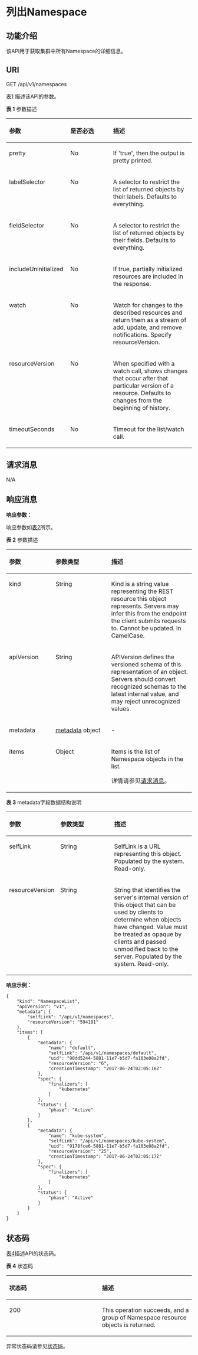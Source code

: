 # 列出Namespace<a name="cce_02_0056"></a>

## 功能介绍<a name="s26b600951f5a4b5bbf0ef7cd492640a1"></a>

该API用于获取集群中所有Namespace的详细信息。

## URI<a name="sec2fa5f295114052960ed7b3e11ad998"></a>

GET /api/v1/namespaces

[表1](#zh-cn_topic_0079614949_table47826462)  描述该API的参数。

**表 1**  参数描述

<a name="zh-cn_topic_0079614949_table47826462"></a>
<table><thead align="left"><tr id="zh-cn_topic_0079614949_row657479"><th class="cellrowborder" valign="top" width="33%" id="mcps1.2.4.1.1"><p id="zh-cn_topic_0079614949_p53255854"><a name="zh-cn_topic_0079614949_p53255854"></a><a name="zh-cn_topic_0079614949_p53255854"></a>参数</p>
</th>
<th class="cellrowborder" valign="top" width="23%" id="mcps1.2.4.1.2"><p id="p50544370201922"><a name="p50544370201922"></a><a name="p50544370201922"></a>是否必选</p>
</th>
<th class="cellrowborder" valign="top" width="44%" id="mcps1.2.4.1.3"><p id="p453306201922"><a name="p453306201922"></a><a name="p453306201922"></a>描述</p>
</th>
</tr>
</thead>
<tbody><tr id="zh-cn_topic_0079614949_row53778287"><td class="cellrowborder" valign="top" width="33%" headers="mcps1.2.4.1.1 "><p id="zh-cn_topic_0079614949_p61073976"><a name="zh-cn_topic_0079614949_p61073976"></a><a name="zh-cn_topic_0079614949_p61073976"></a>pretty</p>
</td>
<td class="cellrowborder" valign="top" width="23%" headers="mcps1.2.4.1.2 "><p id="zh-cn_topic_0079614949_p48045022"><a name="zh-cn_topic_0079614949_p48045022"></a><a name="zh-cn_topic_0079614949_p48045022"></a>No</p>
</td>
<td class="cellrowborder" valign="top" width="44%" headers="mcps1.2.4.1.3 "><p id="zh-cn_topic_0079614949_p66441544"><a name="zh-cn_topic_0079614949_p66441544"></a><a name="zh-cn_topic_0079614949_p66441544"></a>If 'true', then the output is pretty printed.</p>
</td>
</tr>
<tr id="zh-cn_topic_0079614949_row61102986"><td class="cellrowborder" valign="top" width="33%" headers="mcps1.2.4.1.1 "><p id="zh-cn_topic_0079614949_p50394838"><a name="zh-cn_topic_0079614949_p50394838"></a><a name="zh-cn_topic_0079614949_p50394838"></a>labelSelector</p>
</td>
<td class="cellrowborder" valign="top" width="23%" headers="mcps1.2.4.1.2 "><p id="zh-cn_topic_0079614949_p55450074"><a name="zh-cn_topic_0079614949_p55450074"></a><a name="zh-cn_topic_0079614949_p55450074"></a>No</p>
</td>
<td class="cellrowborder" valign="top" width="44%" headers="mcps1.2.4.1.3 "><p id="zh-cn_topic_0079614949_p62271039"><a name="zh-cn_topic_0079614949_p62271039"></a><a name="zh-cn_topic_0079614949_p62271039"></a>A selector to restrict the list of returned objects by their labels. Defaults to everything.</p>
</td>
</tr>
<tr id="zh-cn_topic_0079614949_row23568445"><td class="cellrowborder" valign="top" width="33%" headers="mcps1.2.4.1.1 "><p id="zh-cn_topic_0079614949_p29995926"><a name="zh-cn_topic_0079614949_p29995926"></a><a name="zh-cn_topic_0079614949_p29995926"></a>fieldSelector</p>
</td>
<td class="cellrowborder" valign="top" width="23%" headers="mcps1.2.4.1.2 "><p id="zh-cn_topic_0079614949_p13750947"><a name="zh-cn_topic_0079614949_p13750947"></a><a name="zh-cn_topic_0079614949_p13750947"></a>No</p>
</td>
<td class="cellrowborder" valign="top" width="44%" headers="mcps1.2.4.1.3 "><p id="zh-cn_topic_0079614949_p40084941"><a name="zh-cn_topic_0079614949_p40084941"></a><a name="zh-cn_topic_0079614949_p40084941"></a>A selector to restrict the list of returned objects by their fields. Defaults to everything.</p>
</td>
</tr>
<tr id="rdcad1860dfda4c83abbd4181730c1300"><td class="cellrowborder" valign="top" width="33%" headers="mcps1.2.4.1.1 "><p id="a44c2e37fd9134f74b7f6eea74afc35eb"><a name="a44c2e37fd9134f74b7f6eea74afc35eb"></a><a name="a44c2e37fd9134f74b7f6eea74afc35eb"></a>includeUninitialized</p>
</td>
<td class="cellrowborder" valign="top" width="23%" headers="mcps1.2.4.1.2 "><p id="zh-cn_topic_0079614949_p171421421023"><a name="zh-cn_topic_0079614949_p171421421023"></a><a name="zh-cn_topic_0079614949_p171421421023"></a>No</p>
</td>
<td class="cellrowborder" valign="top" width="44%" headers="mcps1.2.4.1.3 "><p id="zh-cn_topic_0079614949_p161421242927"><a name="zh-cn_topic_0079614949_p161421242927"></a><a name="zh-cn_topic_0079614949_p161421242927"></a>If true, partially initialized resources are included in the response.</p>
</td>
</tr>
<tr id="zh-cn_topic_0079614949_row25220152"><td class="cellrowborder" valign="top" width="33%" headers="mcps1.2.4.1.1 "><p id="zh-cn_topic_0079614949_p29566423"><a name="zh-cn_topic_0079614949_p29566423"></a><a name="zh-cn_topic_0079614949_p29566423"></a>watch</p>
</td>
<td class="cellrowborder" valign="top" width="23%" headers="mcps1.2.4.1.2 "><p id="zh-cn_topic_0079614949_p46070087"><a name="zh-cn_topic_0079614949_p46070087"></a><a name="zh-cn_topic_0079614949_p46070087"></a>No</p>
</td>
<td class="cellrowborder" valign="top" width="44%" headers="mcps1.2.4.1.3 "><p id="zh-cn_topic_0079614949_p40689584"><a name="zh-cn_topic_0079614949_p40689584"></a><a name="zh-cn_topic_0079614949_p40689584"></a>Watch for changes to the described resources and return them as a stream of add, update, and remove notifications. Specify resourceVersion.</p>
</td>
</tr>
<tr id="zh-cn_topic_0079614949_row30661937"><td class="cellrowborder" valign="top" width="33%" headers="mcps1.2.4.1.1 "><p id="zh-cn_topic_0079614949_p588929"><a name="zh-cn_topic_0079614949_p588929"></a><a name="zh-cn_topic_0079614949_p588929"></a>resourceVersion</p>
</td>
<td class="cellrowborder" valign="top" width="23%" headers="mcps1.2.4.1.2 "><p id="zh-cn_topic_0079614949_p47703261"><a name="zh-cn_topic_0079614949_p47703261"></a><a name="zh-cn_topic_0079614949_p47703261"></a>No</p>
</td>
<td class="cellrowborder" valign="top" width="44%" headers="mcps1.2.4.1.3 "><p id="zh-cn_topic_0079614949_p38758958"><a name="zh-cn_topic_0079614949_p38758958"></a><a name="zh-cn_topic_0079614949_p38758958"></a>When specified with a watch call, shows changes that occur after that particular version of a resource. Defaults to changes from the beginning of history.</p>
</td>
</tr>
<tr id="zh-cn_topic_0079614949_row13286310"><td class="cellrowborder" valign="top" width="33%" headers="mcps1.2.4.1.1 "><p id="zh-cn_topic_0079614949_p2449345"><a name="zh-cn_topic_0079614949_p2449345"></a><a name="zh-cn_topic_0079614949_p2449345"></a>timeoutSeconds</p>
</td>
<td class="cellrowborder" valign="top" width="23%" headers="mcps1.2.4.1.2 "><p id="zh-cn_topic_0079614949_p64179269"><a name="zh-cn_topic_0079614949_p64179269"></a><a name="zh-cn_topic_0079614949_p64179269"></a>No</p>
</td>
<td class="cellrowborder" valign="top" width="44%" headers="mcps1.2.4.1.3 "><p id="zh-cn_topic_0079614949_p31138264"><a name="zh-cn_topic_0079614949_p31138264"></a><a name="zh-cn_topic_0079614949_p31138264"></a>Timeout for the list/watch call.</p>
</td>
</tr>
</tbody>
</table>

## 请求消息<a name="zh-cn_topic_0079614949_section138844"></a>

N/A

## 响应消息<a name="s593cd0719e504a2a8f6dd2e4b6200d8e"></a>

**响应参数：**

响应参数如[表2](#zh-cn_topic_0079614949_table27784979)所示。

**表 2**  参数描述

<a name="zh-cn_topic_0079614949_table27784979"></a>
<table><thead align="left"><tr id="zh-cn_topic_0079614949_row52925796"><th class="cellrowborder" valign="top" width="25%" id="mcps1.2.4.1.1"><p id="zh-cn_topic_0079614949_p59131099"><a name="zh-cn_topic_0079614949_p59131099"></a><a name="zh-cn_topic_0079614949_p59131099"></a>参数</p>
</th>
<th class="cellrowborder" valign="top" width="30%" id="mcps1.2.4.1.2"><p id="p32885365201922"><a name="p32885365201922"></a><a name="p32885365201922"></a>参数类型</p>
</th>
<th class="cellrowborder" valign="top" width="45%" id="mcps1.2.4.1.3"><p id="p46468891201922"><a name="p46468891201922"></a><a name="p46468891201922"></a>描述</p>
</th>
</tr>
</thead>
<tbody><tr id="zh-cn_topic_0079614949_row25741004"><td class="cellrowborder" valign="top" width="25%" headers="mcps1.2.4.1.1 "><p id="zh-cn_topic_0079614949_p4646565"><a name="zh-cn_topic_0079614949_p4646565"></a><a name="zh-cn_topic_0079614949_p4646565"></a>kind</p>
</td>
<td class="cellrowborder" valign="top" width="30%" headers="mcps1.2.4.1.2 "><p id="zh-cn_topic_0079614949_p40827483"><a name="zh-cn_topic_0079614949_p40827483"></a><a name="zh-cn_topic_0079614949_p40827483"></a>String</p>
</td>
<td class="cellrowborder" valign="top" width="45%" headers="mcps1.2.4.1.3 "><p id="zh-cn_topic_0079614949_p18691797"><a name="zh-cn_topic_0079614949_p18691797"></a><a name="zh-cn_topic_0079614949_p18691797"></a>Kind is a string value representing the REST resource this object represents. Servers may infer this from the endpoint the client submits requests to. Cannot be updated. In CamelCase.</p>
</td>
</tr>
<tr id="zh-cn_topic_0079614949_row34008447"><td class="cellrowborder" valign="top" width="25%" headers="mcps1.2.4.1.1 "><p id="zh-cn_topic_0079614949_p3220827"><a name="zh-cn_topic_0079614949_p3220827"></a><a name="zh-cn_topic_0079614949_p3220827"></a>apiVersion</p>
</td>
<td class="cellrowborder" valign="top" width="30%" headers="mcps1.2.4.1.2 "><p id="zh-cn_topic_0079614949_p59560431"><a name="zh-cn_topic_0079614949_p59560431"></a><a name="zh-cn_topic_0079614949_p59560431"></a>String</p>
</td>
<td class="cellrowborder" valign="top" width="45%" headers="mcps1.2.4.1.3 "><p id="zh-cn_topic_0079614949_p59665636"><a name="zh-cn_topic_0079614949_p59665636"></a><a name="zh-cn_topic_0079614949_p59665636"></a>APIVersion defines the versioned schema of this representation of an object. Servers should convert recognized schemas to the latest internal value, and may reject unrecognized values.</p>
</td>
</tr>
<tr id="zh-cn_topic_0079614949_row119818"><td class="cellrowborder" valign="top" width="25%" headers="mcps1.2.4.1.1 "><p id="zh-cn_topic_0079614949_p9705331"><a name="zh-cn_topic_0079614949_p9705331"></a><a name="zh-cn_topic_0079614949_p9705331"></a>metadata</p>
</td>
<td class="cellrowborder" valign="top" width="30%" headers="mcps1.2.4.1.2 "><p id="zh-cn_topic_0079614949_p47934352"><a name="zh-cn_topic_0079614949_p47934352"></a><a name="zh-cn_topic_0079614949_p47934352"></a><a href="#zh-cn_topic_0079614949_table48738220">metadata</a> object</p>
</td>
<td class="cellrowborder" valign="top" width="45%" headers="mcps1.2.4.1.3 "><p id="zh-cn_topic_0079614949_p57477322"><a name="zh-cn_topic_0079614949_p57477322"></a><a name="zh-cn_topic_0079614949_p57477322"></a>-</p>
</td>
</tr>
<tr id="zh-cn_topic_0079614949_row47533853"><td class="cellrowborder" valign="top" width="25%" headers="mcps1.2.4.1.1 "><p id="zh-cn_topic_0079614949_p25036876"><a name="zh-cn_topic_0079614949_p25036876"></a><a name="zh-cn_topic_0079614949_p25036876"></a>items</p>
</td>
<td class="cellrowborder" valign="top" width="30%" headers="mcps1.2.4.1.2 "><p id="zh-cn_topic_0079614949_p14721100"><a name="zh-cn_topic_0079614949_p14721100"></a><a name="zh-cn_topic_0079614949_p14721100"></a>Object</p>
</td>
<td class="cellrowborder" valign="top" width="45%" headers="mcps1.2.4.1.3 "><p id="p18417182762216"><a name="p18417182762216"></a><a name="p18417182762216"></a>Items is the list of Namespace objects in the list.</p>
<p id="zh-cn_topic_0079614949_p61373038"><a name="zh-cn_topic_0079614949_p61373038"></a><a name="zh-cn_topic_0079614949_p61373038"></a>详情请参见<a href="创建Namespace.md#zh-cn_topic_0079615062_ref458675483">请求消息</a>。</p>
</td>
</tr>
</tbody>
</table>

**表 3**  metadata字段数据结构说明

<a name="zh-cn_topic_0079614949_table48738220"></a>
<table><thead align="left"><tr id="zh-cn_topic_0079614949_row41599065"><th class="cellrowborder" valign="top" width="25.06%" id="mcps1.2.4.1.1"><p id="zh-cn_topic_0079614949_p14081115"><a name="zh-cn_topic_0079614949_p14081115"></a><a name="zh-cn_topic_0079614949_p14081115"></a>参数</p>
</th>
<th class="cellrowborder" valign="top" width="30.14%" id="mcps1.2.4.1.2"><p id="p49677728201922"><a name="p49677728201922"></a><a name="p49677728201922"></a>参数类型</p>
</th>
<th class="cellrowborder" valign="top" width="44.800000000000004%" id="mcps1.2.4.1.3"><p id="p64473071201922"><a name="p64473071201922"></a><a name="p64473071201922"></a>描述</p>
</th>
</tr>
</thead>
<tbody><tr id="zh-cn_topic_0079614949_row39937165"><td class="cellrowborder" valign="top" width="25.06%" headers="mcps1.2.4.1.1 "><p id="zh-cn_topic_0079614949_p13684913"><a name="zh-cn_topic_0079614949_p13684913"></a><a name="zh-cn_topic_0079614949_p13684913"></a>selfLink</p>
</td>
<td class="cellrowborder" valign="top" width="30.14%" headers="mcps1.2.4.1.2 "><p id="zh-cn_topic_0079614949_p34736162"><a name="zh-cn_topic_0079614949_p34736162"></a><a name="zh-cn_topic_0079614949_p34736162"></a>String</p>
</td>
<td class="cellrowborder" valign="top" width="44.800000000000004%" headers="mcps1.2.4.1.3 "><p id="zh-cn_topic_0079614949_p62165703"><a name="zh-cn_topic_0079614949_p62165703"></a><a name="zh-cn_topic_0079614949_p62165703"></a>SelfLink is a URL representing this object. Populated by the system. Read-only.</p>
</td>
</tr>
<tr id="zh-cn_topic_0079614949_row22620416"><td class="cellrowborder" valign="top" width="25.06%" headers="mcps1.2.4.1.1 "><p id="zh-cn_topic_0079614949_p20314447"><a name="zh-cn_topic_0079614949_p20314447"></a><a name="zh-cn_topic_0079614949_p20314447"></a>resourceVersion</p>
</td>
<td class="cellrowborder" valign="top" width="30.14%" headers="mcps1.2.4.1.2 "><p id="zh-cn_topic_0079614949_p34857543"><a name="zh-cn_topic_0079614949_p34857543"></a><a name="zh-cn_topic_0079614949_p34857543"></a>String</p>
</td>
<td class="cellrowborder" valign="top" width="44.800000000000004%" headers="mcps1.2.4.1.3 "><p id="zh-cn_topic_0079614949_p4888719"><a name="zh-cn_topic_0079614949_p4888719"></a><a name="zh-cn_topic_0079614949_p4888719"></a>String that identifies the server's internal version of this object that can be used by clients to determine when objects have changed. Value must be treated as opaque by clients and passed unmodified back to the server. Populated by the system. Read-only.</p>
</td>
</tr>
</tbody>
</table>

**响应示例：**

```
{
    "kind": "NamespaceList",
    "apiVersion": "v1",
    "metadata": {
        "selfLink": "/api/v1/namespaces",
        "resourceVersion": "594181"
    },
    "items": [
        {
            "metadata": {
                "name": "default",
                "selfLink": "/api/v1/namespaces/default",
                "uid": "90dd5244-5881-11e7-b5d7-fa163e08a2fd",
                "resourceVersion": "6",
                "creationTimestamp": "2017-06-24T02:05:16Z"
            },
            "spec": {
                "finalizers": [
                    "kubernetes"
                ]
            },
            "status": {
                "phase": "Active"
            }
        },
        {
            "metadata": {
                "name": "kube-system",
                "selfLink": "/api/v1/namespaces/kube-system",
                "uid": "9178fce6-5881-11e7-b5d7-fa163e08a2fd",
                "resourceVersion": "25",
                "creationTimestamp": "2017-06-24T02:05:17Z"
            },
            "spec": {
                "finalizers": [
                    "kubernetes"
                ]
            },
            "status": {
                "phase": "Active"
            }
        }
    ]
}
```

## 状态码<a name="sa8b2c48c82c44c2f8337034f7aef2c27"></a>

[表4](#zh-cn_topic_0079614949_table35990804)描述API的状态码。

**表 4**  状态码

<a name="zh-cn_topic_0079614949_table35990804"></a>
<table><thead align="left"><tr id="zh-cn_topic_0079614949_row5174319"><th class="cellrowborder" valign="top" width="50%" id="mcps1.2.3.1.1"><p id="p21487463201922"><a name="p21487463201922"></a><a name="p21487463201922"></a>状态码</p>
</th>
<th class="cellrowborder" valign="top" width="50%" id="mcps1.2.3.1.2"><p id="p62762933201922"><a name="p62762933201922"></a><a name="p62762933201922"></a>描述</p>
</th>
</tr>
</thead>
<tbody><tr id="zh-cn_topic_0079614949_row59587228"><td class="cellrowborder" valign="top" width="50%" headers="mcps1.2.3.1.1 "><p id="zh-cn_topic_0079614949_p61836145"><a name="zh-cn_topic_0079614949_p61836145"></a><a name="zh-cn_topic_0079614949_p61836145"></a>200</p>
</td>
<td class="cellrowborder" valign="top" width="50%" headers="mcps1.2.3.1.2 "><p id="zh-cn_topic_0079614949_p42671863"><a name="zh-cn_topic_0079614949_p42671863"></a><a name="zh-cn_topic_0079614949_p42671863"></a>This operation succeeds, and a group of Namespace resource objects is returned.</p>
</td>
</tr>
</tbody>
</table>

异常状态码请参见[状态码](状态码.md)。

